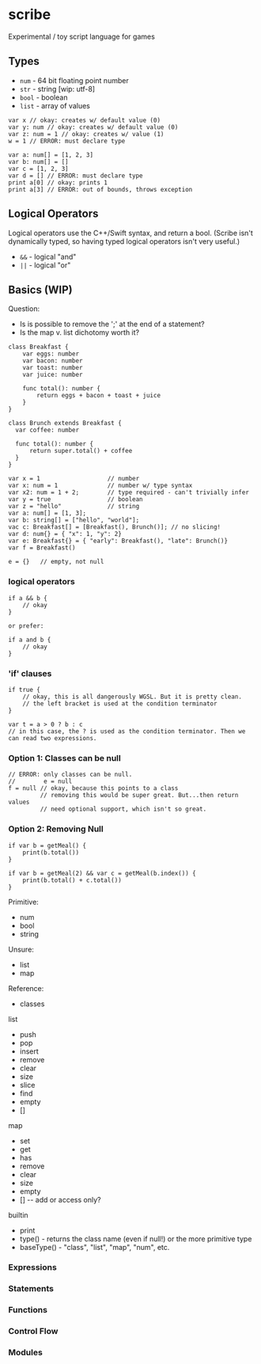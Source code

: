 # scribe

Experimental / toy script language for games

## Types

* `num` - 64 bit floating point number
* `str` - string [wip: utf-8]
* `bool` - boolean
* `list` - array of values

```
var x // okay: creates w/ default value (0)
var y: num // okay: creates w/ default value (0)
var z: num = 1 // okay: creates w/ value (1)
w = 1 // ERROR: must declare type
```

```
var a: num[] = [1, 2, 3]
var b: num[] = []
var c = [1, 2, 3]
var d = [] // ERROR: must declare type
print a[0] // okay: prints 1
print a[3] // ERROR: out of bounds, throws exception
```

## Logical Operators

Logical operators use the C++/Swift syntax, and return
a bool. (Scribe isn't dynamically typed, so having typed
logical operators isn't very useful.)

* `&&` - logical "and"
* `||` - logical "or"

## Basics (WIP)

Question:

* Is is possible to remove the ';' at the end of a statement?
* Is the map v. list dichotomy worth it?

```
class Breakfast {
    var eggs: number
    var bacon: number
    var toast: number
    var juice: number

    func total(): number {
        return eggs + bacon + toast + juice
    }
}

class Brunch extends Breakfast {
  var coffee: number

  func total(): number {
      return super.total() + coffee
  }
}

var x = 1                   // number
var x: num = 1              // number w/ type syntax
var x2: num = 1 + 2;        // type required - can't trivially infer
var y = true                // boolean
var z = "hello"             // string
var a: num[] = [1, 3];
var b: string[] = ["hello", "world"];
vac c: Breakfast[] = [Breakfast(), Brunch()]; // no slicing!
var d: num{} = { "x": 1, "y": 2}
var e: Breakfast{} = { "early": Breakfast(), "late": Brunch()}
var f = Breakfast()

e = {}   // empty, not null
```

### logical operators

```
if a && b {
	// okay
}

or prefer:

if a and b {
	// okay
}
```

### 'if' clauses

```
if true {
    // okay, this is all dangerously WGSL. But it is pretty clean.
    // the left bracket is used at the condition terminator
}

var t = a > 0 ? b : c
// in this case, the ? is used as the condition terminator. Then we can read two expressions.
```

### Option 1: Classes can be null

```
// ERROR: only classes can be null.
//        e = null
f = null // okay, because this points to a class
         // removing this would be super great. But...then return values
         // need optional support, which isn't so great.
```

### Option 2: Removing Null

```
if var b = getMeal() {
    print(b.total())
}

if var b = getMeal(2) && var c = getMeal(b.index()) {
    print(b.total() + c.total())
}
```

Primitive:

* num
* bool
* string

Unsure:

* list
* map

Reference:

* classes

list

* push
* pop
* insert
* remove
* clear
* size
* slice
* find
* empty
* []

map

* set
* get
* has
* remove
* clear
* size
* empty
* [] -- add or access only?

builtin

* print
* type() - returns the class name (even if null!) or the more primitive type
* baseType() - "class", "list", "map", "num", etc.

### Expressions

### Statements

### Functions

### Control Flow

### Modules

